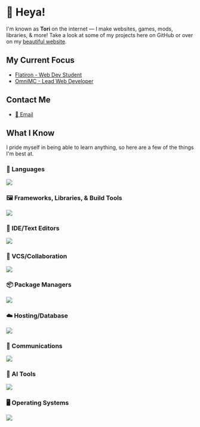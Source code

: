 # 👋 Heya!
I'm known as **Tori** on the internet — I make websites, games, mods, libraries, & more! Take a look at some of my projects here on GitHub or over on my [beautiful website](https://7ori.dev).

## My Current Focus

- [Flatiron - Web Dev Student](https://flatironschool.com)
- [OmniMC - Lead Web Developer](https://www.omnimc.org)

## Contact Me

- <a href="mailto:contact@7ori.dev" target="_blank">📨 Email</a>

## What I Know

I pride myself in being able to learn anything, so here are a few of the things I'm best at.

### 📜 Languages

<p align="left"> <a href="https://github.com/7orivorian"><img src="https://go-skill-icons.vercel.app/api/icons?i=java,js,ts,html,css,scss,md,regex&perline=7"></a></p>

### 🖼️ Frameworks, Libraries, & Build Tools

<p align="left"> <a href="https://github.com/7orivorian"><img src="https://go-skill-icons.vercel.app/api/icons?i=react,express,vite,maven,gradle&perline=7"></a></p>

### 📄 IDE/Text Editors

<p align="left"> <a href="https://github.com/7orivorian"><img src="https://go-skill-icons.vercel.app/api/icons?i=idea,vscode&perline=7"></a></p>

### 🤵 VCS/Collaboration

<p align="left"> <a href="https://github.com/7orivorian"><img src="https://go-skill-icons.vercel.app/api/icons?i=git,github&perline=7"></a></p>

### 📦 Package Managers

<p align="left"> <a href="https://github.com/7orivorian"><img src="https://go-skill-icons.vercel.app/api/icons?i=npm,pnpm&perline=7"></a></p>

### ☁️ Hosting/Database

<p align="left"> <a href="https://github.com/7orivorian"><img src="https://go-skill-icons.vercel.app/api/icons?i=cloudflare,heroku,githubpages,mongodb&perline=7"></a></p>

### 💬 Communications

<p align="left"> <a href="https://github.com/7orivorian"><img src="https://go-skill-icons.vercel.app/api/icons?i=discord,gmail,slack&perline=7"></a></p>

### 🤖 AI Tools

<p align="left"> <a href="https://github.com/7orivorian"><img src="https://go-skill-icons.vercel.app/api/icons?i=chatgpt&perline=7"></a></p>

### 🖥️ Operating Systems

<p align="left"> <a href="https://github.com/7orivorian"><img src="https://go-skill-icons.vercel.app/api/icons?i=windows,wsl&perline=7"></a></p>

